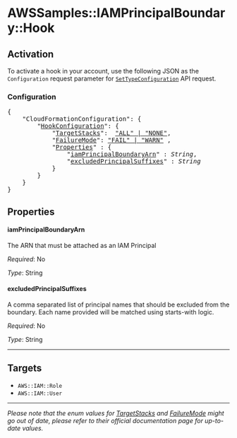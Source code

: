 # AWSSamples::IAMPrincipalBoundary::Hook

## Activation

To activate a hook in your account, use the following JSON as the `Configuration` request parameter for [`SetTypeConfiguration`](https://docs.aws.amazon.com/AWSCloudFormation/latest/APIReference/API_SetTypeConfiguration.html) API request.

### Configuration

<pre>
{
    "CloudFormationConfiguration": {
        "<a href="https://docs.aws.amazon.com/cloudformation-cli/latest/userguide/hooks-structure.html#hooks-hook-configuration" title="HookConfiguration">HookConfiguration</a>": {
            "<a href="https://docs.aws.amazon.com/cloudformation-cli/latest/userguide/hooks-structure.html#hooks-targetstacks" title="TargetStacks">TargetStacks</a>":  <a href="#footnote-1">"ALL" | "NONE"</a>,
            "<a href="https://docs.aws.amazon.com/cloudformation-cli/latest/userguide/hooks-structure.html#hooks-failuremode" title="FailureMode">FailureMode</a>": <a href="#footnote-1">"FAIL" | "WARN"</a> ,
            "<a href="https://docs.aws.amazon.com/cloudformation-cli/latest/userguide/hooks-structure.html#hooks-properties" title="Properties">Properties</a>" : {
                "<a href="#iamprincipalboundaryarn" title="iamPrincipalBoundaryArn">iamPrincipalBoundaryArn</a>" : <i>String</i>,
                "<a href="#excludedprincipalsuffixes" title="excludedPrincipalSuffixes">excludedPrincipalSuffixes</a>" : <i>String</i>
            }
        }
    }
}
</pre>

## Properties

#### iamPrincipalBoundaryArn

The ARN that must be attached as an IAM Principal

_Required_: No

_Type_: String

#### excludedPrincipalSuffixes

A comma separated list of principal names that should be excluded from the boundary. Each name provided will be matched using starts-with logic.

_Required_: No

_Type_: String


---

## Targets

* `AWS::IAM::Role`
* `AWS::IAM::User`

---

<p id="footnote-1"><i> Please note that the enum values for <a href="https://docs.aws.amazon.com/cloudformation-cli/latest/userguide/hooks-structure.html#hooks-targetstacks" title="TargetStacks">
TargetStacks</a> and <a href="https://docs.aws.amazon.com/cloudformation-cli/latest/userguide/hooks-structure.html#hooks-failuremode" title="FailureMode">FailureMode</a>
might go out of date, please refer to their official documentation page for up-to-date values. </i></p>

